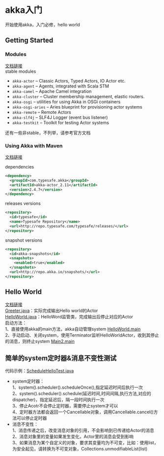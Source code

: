 # akka入门

开始使用akka，入门必修，hello world

## Getting Started

### Modules

[文档链接](http://doc.akka.io/docs/akka/2.4.7/intro/getting-started.html#Modules)  
stable modules  

*   `akka-actor` – Classic Actors, Typed Actors, IO Actor etc.
*   `akka-agent` – Agents, integrated with Scala STM
*   `akka-camel` – Apache Camel integration
*   `akka-cluster` – Cluster membership management, elastic routers.
*   `akka-osgi` – utilities for using Akka in OSGi containers
*   `akka-osgi-aries` – Aries blueprint for provisioning actor systems
*   `akka-remote` – Remote Actors
*   `akka-slf4j` – SLF4J Logger (event bus listener)
*   `akka-testkit` – Toolkit for testing Actor systems
  
还有一些非stable，不列举，请参考官方文档  

### Using Akka with Maven

[文档链接](http://doc.akka.io/docs/akka/2.4.7/intro/getting-started.html#Using_Akka_with_Maven)

dependencies  
```xml
<dependency>  
  <groupId>com.typesafe.akka</groupId>  
  <artifactId>akka-actor_2.11</artifactId>  
  <version>2.4.7</version>  
</dependency>  
```
  
releases versions  
```xml
<repository>  
  <id>typesafe</id>  
  <name>Typesafe Repository</name>  
  <url>http://repo.typesafe.com/typesafe/releases/</url>  
</repository>  
```
  
snapshot versions  
```xml
<repository>  
  <id>akka-snapshots</id>  
  <snapshots>  
    <enabled>true</enabled>  
  </snapshots>  
  <url>http://repo.akka.io/snapshots/</url>  
</repository>  
```
  

## Hello World

[文档链接](http://doc.akka.io/docs/akka/2.4.7/java/hello-world.html)  
[Greeter.java](https://github.com/SpringDRen/akkalearning/blob/master/myakka/src/main/java/com/rlc/akka/helloword/Greeter.java)：实际完成输出Hello world的Actor  
[HelloWorld.java](https://github.com/SpringDRen/akkalearning/blob/master/myakka/src/main/java/com/rlc/akka/helloword/HelloWorld.java)：HelloWord监管类，完成输出后停止对应的Actor  
启动方法：  
1、直接使用akka的main方法，akka自动管理system
[HelloWorld.main](https://github.com/SpringDRen/akkalearning/blob/master/myakka/src/main/java/com/rlc/akka/helloword/HelloWorld.java)  
2、手动启动、关闭system，使用Terminator监听HelloWorldActor，收到其停止的消息，则终止system
[Main2.main](https://github.com/SpringDRen/akkalearning/blob/master/myakka/src/main/java/com/rlc/akka/helloword/Main2.java)  

## 简单的system定时器&amp;消息不变性测试

代码示例：[ScheduleHelloTest.java](https://github.com/SpringDRen/akkalearning/blob/master/myakka/src/main/java/com/rlc/akka/helloword/ScheduleHelloTest.java)  

- system定时器：  
1、system().scheduler().scheduleOnce(),指定延迟时间后执行一次  
2、system().scheduler().schedule(延迟时间,时间间隔,执行方法,对应的dispatcher)，指定延迟后，隔一段时间执行一次  
3、停止Acotr不会停止定时器，需要停止system才可以  
4、定时器方法都会返回一个Cancellable对象，调用Cancellable.cancel()方法可以停止定时器  
- 消息不变性：  
1、消息传递之后，改变消息对象的引用，不会影响到已传递给Actor的消息
2、消息对象里的变量如果发生变化，Actor里的消息会受到影响  
3、如果消息为某个自定义的对象，要求其变量均为不可变，比如：使用list，为安全起见，请转换为不可变对象，Collections.unmodifiableList(list)